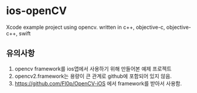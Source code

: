# ios-openCV
Xcode example project using opencv.
written in c++, objective-c, objective-c++, swift

## 유의사항
1. opencv framework를 ios앱에서 사용하기 위해 만들어본 예제 프로젝트
2. opencv2.framework는 용량이 큰 관계로 github에 포함되어 있지 않음.
3. https://github.com/Fl0p/OpenCV-iOS 에서 framework를 받아서 사용함.


